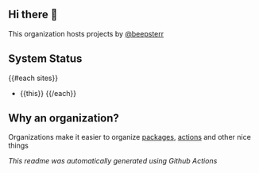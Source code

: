 ## Hi there 👋

This organization hosts projects by [@beepsterr](https://github.com/BeepSterr)
## System Status
{{#each sites}}
- {{this}}
{{/each}}
## Why an organization?
Organizations make it easier to organize [packages](https://github.com/orgs/beepsdev/packages), [actions](https://github.com/beepsdev/.github/blob/main/runners/docker-compose.yml) and other nice things

*This readme was automatically generated using Github Actions*
